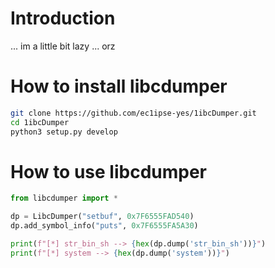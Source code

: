 # Introduction

... im a little bit lazy ... orz

# How to install libcdumper

```bash
git clone https://github.com/ec1ipse-yes/1ibcDumper.git
cd 1ibcDumper
python3 setup.py develop
```

# How to use libcdumper

```python
from libcdumper import *

dp = LibcDumper("setbuf", 0x7F6555FAD540)
dp.add_symbol_info("puts", 0x7F6555FA5A30)

print(f"[*] str_bin_sh --> {hex(dp.dump('str_bin_sh'))}")
print(f"[*] system --> {hex(dp.dump('system'))}")
```